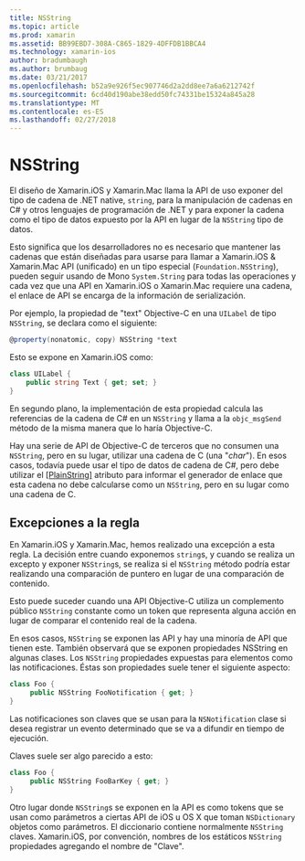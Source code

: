 ```yaml
---
title: NSString
ms.topic: article
ms.prod: xamarin
ms.assetid: BB99EBD7-308A-C865-1829-4DFFDB1BBCA4
ms.technology: xamarin-ios
author: bradumbaugh
ms.author: brumbaug
ms.date: 03/21/2017
ms.openlocfilehash: b52a9e926f5ec907746d2a2dd8ee7a6a6212742f
ms.sourcegitcommit: 6cd40d190abe38edd50fc74331be15324a845a28
ms.translationtype: MT
ms.contentlocale: es-ES
ms.lasthandoff: 02/27/2018
---
```

# <a name="nsstring"></a>NSString

El diseño de Xamarin.iOS y Xamarin.Mac llama la API de uso exponer del tipo de cadena de .NET native, `string`, para la manipulación de cadenas en C# y otros lenguajes de programación de .NET y para exponer la cadena como el tipo de datos expuesto por la API en lugar de la `NSString` tipo de datos.


Esto significa que los desarrolladores no es necesario que mantener las cadenas que están diseñadas para usarse para llamar a Xamarin.iOS & Xamarin.Mac API (unificado) en un tipo especial (`Foundation.NSString`), pueden seguir usando de Mono `System.String` para todas las operaciones y cada vez que una API en Xamarin.iOS o Xamarin.Mac requiere una cadena, el enlace de API se encarga de la información de serialización.

Por ejemplo, la propiedad de "text" Objective-C en una `UILabel` de tipo `NSString`, se declara como el siguiente:

```csharp
@property(nonatomic, copy) NSString *text
```

Esto se expone en Xamarin.iOS como:

```csharp
class UILabel {
    public string Text { get; set; }
}
```

En segundo plano, la implementación de esta propiedad calcula las referencias de la cadena de C# en un `NSString` y llama a la `objc_msgSend` método de la misma manera que lo haría Objective-C.

Hay una serie de API de Objective-C de terceros que no consumen una `NSString`, pero en su lugar, utilizar una cadena de C (una "*char*"). En esos casos, todavía puede usar el tipo de datos de cadena de C#, pero debe utilizar el [[PlainString]](~/cross-platform/macios/binding/objective-c-libraries.md) atributo para informar el generador de enlace que esta cadena no debe calcularse como un `NSString`, pero en su lugar como una cadena de C.

 <a name="Exceptions_to_the_Rule" />


## <a name="exceptions-to-the-rule"></a>Excepciones a la regla

En Xamarin.iOS y Xamarin.Mac, hemos realizado una excepción a esta regla. La decisión entre cuando exponemos `string`s, y cuando se realiza un excepto y exponer `NSString`s, se realiza si el `NSString` método podría estar realizando una comparación de puntero en lugar de una comparación de contenido.


Esto puede suceder cuando una API Objective-C utiliza un complemento público `NSString` constante como un token que representa alguna acción en lugar de comparar el contenido real de la cadena.


En esos casos, `NSString` se exponen las API y hay una minoría de API que tienen este. También observará que se exponen propiedades NSString en algunas clases. Los `NSString` propiedades expuestas para elementos como las notificaciones. Éstas son propiedades suele tener el siguiente aspecto:

```csharp
class Foo {
     public NSString FooNotification { get; }
}
```

Las notificaciones son claves que se usan para la `NSNotification` clase si desea registrar un evento determinado que se va a difundir en tiempo de ejecución.

Claves suele ser algo parecido a esto:

```csharp
class Foo {
     public NSString FooBarKey { get; }
}
```

Otro lugar donde `NSString`s se exponen en la API es como tokens que se usan como parámetros a ciertas API de iOS u OS X que toman `NSDictionary` objetos como parámetros. El diccionario contiene normalmente `NSString` claves. Xamarin.iOS, por convención, nombres de los estáticos `NSString` propiedades agregando el nombre de "Clave".
